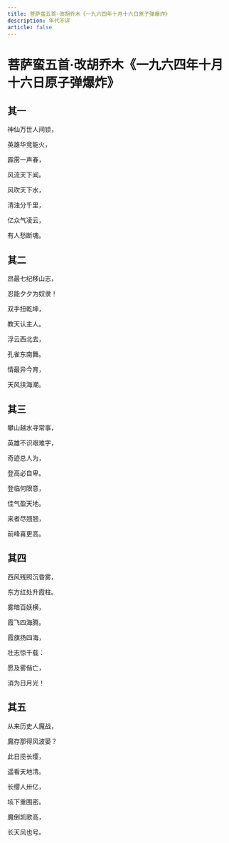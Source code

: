 ```yaml
---
title: 菩萨蛮五首·改胡乔木《一九六四年十月十六日原子弹爆炸》
description: 年代不详
article: false
---
```


# 菩萨蛮五首·改胡乔木《一九六四年十月十六日原子弹爆炸》

## 其一

神仙万世人间锁，

英雄华竞能火，

霹雳一声春，

风流天下闻。



风吹天下水，

清浊分千里，

亿众气凌云，

有人愁断魂。

## 其二

昂最七纪移山志，

忍能夕夕为奴隶！

双手扭乾坤，

教天认主人。

浮云西北去，

孔雀东南舞。

情最异今育，

天风挟海潮。

## 其三

攀山越水寻常事，

英雄不识艰难字，

奇迹总人为，

登高必自卑。



登临何限意，

佳气盈天地。

来者尽翘翘，

前峰喜更高。

## 其四

西风残照沉昏雾，

东方红处升霞柱。

雾暗百妖横，

霞飞四海腾。



霞旗扬四海，

壮志惊千载：

愿及雾偕亡，

消为日月光！

## 其五
从来历史人魔战，

魔存那得风波晏？

此日揽长缨，

遥看天地清。



长缨人卅亿，

垓下重围密。

魔倒凯歌高，

长天风也号。
